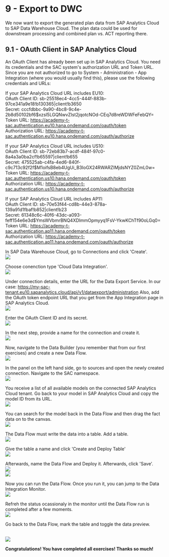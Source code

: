 # 9 - Export to DWC
We now want to export the generated plan data from SAP Analytics Cloud to SAP Data Warehouse Cloud. The plan data could be used for downstream processing and combined plan vs. ACT reporting there. 

## 9.1 - OAuth Client in SAP Analytics Cloud
An OAuth Client has already been set up in SAP Analytics Cloud. You need its credentials and the SAC system's authorization URL and Token URL. Since you are not authorized to go to System - Administration - App Integration (where you would usually find this), please use the following credentials and URLs:

If your SAP Analytics Cloud URL includes EU10:
<br>OAuth Client ID: sb-25518ec4-4cc5-444f-883b-97ce341a9e18!b130365|client!b3650
<br>Secret: cccfdbbc-9a90-4bc8-9c4e-2b8d50102bf6$xzsl5LGQNwvZIst2jqotcNOd-CEq7d8reWDWFeFebQY=
<br>Token URL: https://academy-t-sac.authentication.eu10.hana.ondemand.com/oauth/token
<br>Authorization URL: https://academy-t-sac.authentication.eu10.hana.ondemand.com/oauth/authorize

If your SAP Analytics Cloud URL includes US10:
<br>OAuth Client ID: sb-72eb83b7-acdf-484f-97c0-8a4a3a0ba2cf!b65597|client!b655
<br>Secret: 475525ab-c4fa-4ed6-840f-c9c713c92f2f$M1oifsB8eb4UgUi_B3IoGX24RWARZIMjdsNYZ0ZmL0w=
<br>Token URL: https://academy-t-sac.authentication.us10.hana.ondemand.com/oauth/token
<br>Authorization URL: https://academy-t-sac.authentication.us10.hana.ondemand.com/oauth/authorize

If your SAP Analytics Cloud URL includes AP11:
<br>OAuth Client ID: sb-70e53f44-cd8b-44e3-878a-139a91d1fbaf!b852|client!b23
<br>Secret: 61348c6c-40f6-43dc-a093-feff154e6e3d$YmsWVbmrBNQ4XDlmmOpmyyq1FsV-YkwKChTf90oLGq0=
<br>Token URL: https://academy-t-sac.authentication.ap11.hana.ondemand.com/oauth/token
<br>Authorization URL: https://academy-t-sac.authentication.ap11.hana.ondemand.com/oauth/authorize

In SAP Data Warehouse Cloud, go to Connections and click 'Create'.
<br>![](/exercises/9_Export_to_DWC/images/8_4.png)

Choose conenction type 'Cloud Data Integration'.
<br>![](/exercises/9_Export_to_DWC/images/8_5.png)

Under connection details, enter the URL for the Data Export Service. In our case: https://my-sac-tenant.eu10.sapanalytics.cloud/api/v1/dataexport/administration
Also, add the OAuth token endpoint URL that you get from the App Integration page in SAP Analytics Cloud.
<br>![](/exercises/9_Export_to_DWC/images/8_6.png)

Enter the OAuth Client ID and its secret.
<br>![](/exercises/9_Export_to_DWC/images/8_7.png)

In the next step, provide a name for the connection and create it. 
<br>![](/exercises/9_Export_to_DWC/images/8_8.png)

Now, navigate to the Data Builder (you remember that from our first exercises) and create a new Data Flow.
<br>![](/exercises/9_Export_to_DWC/images/8_9.png)

In the panel on the left hand side, go to sources and open the newly created connection. Navigate to the SAC namespace.
<br>![](/exercises/9_Export_to_DWC/images/8_10.png)

You receive a list of all available models on the connected SAP Analytics Cloud tenant. Go back to your model in SAP Analytics Cloud and copy the model ID from its URL.
<br>![](/exercises/9_Export_to_DWC/images/8_11.png)

You can search for the model back in the Data Flow and then drag the fact data on to the canvas.
<br>![](/exercises/9_Export_to_DWC/images/8_12.png)

The Data Flow must write the data into a table. Add a table.
<br>![](/exercises/9_Export_to_DWC/images/8_13.png)

Give the table a name and click 'Create and Deploy Table'
<br>![](/exercises/9_Export_to_DWC/images/8_14.png)

Afterwards, name the Data Flow and Deploy it. Afterwards, click 'Save'.
<br>![](/exercises/9_Export_to_DWC/images/8_15.png)
<br>![](/exercises/9_Export_to_DWC/images/8_16.png)

Now you can run the Data Flow. Once you run it, you can jump to the Data Integration Monitor.
<br>![](/exercises/9_Export_to_DWC/images/8_17.png)

Refreh the status ocassionaly in the monitor until the Data Flow run is completed after a few moments.
<br>![](/exercises/9_Export_to_DWC/images/8_18.png)

Go back to the Data Flow, mark the table and toggle the data preview.

<br>![](/exercises/9_Export_to_DWC/images/8_19.png)

**Congratulations! You have completed all exercises! Thanks so much!**
